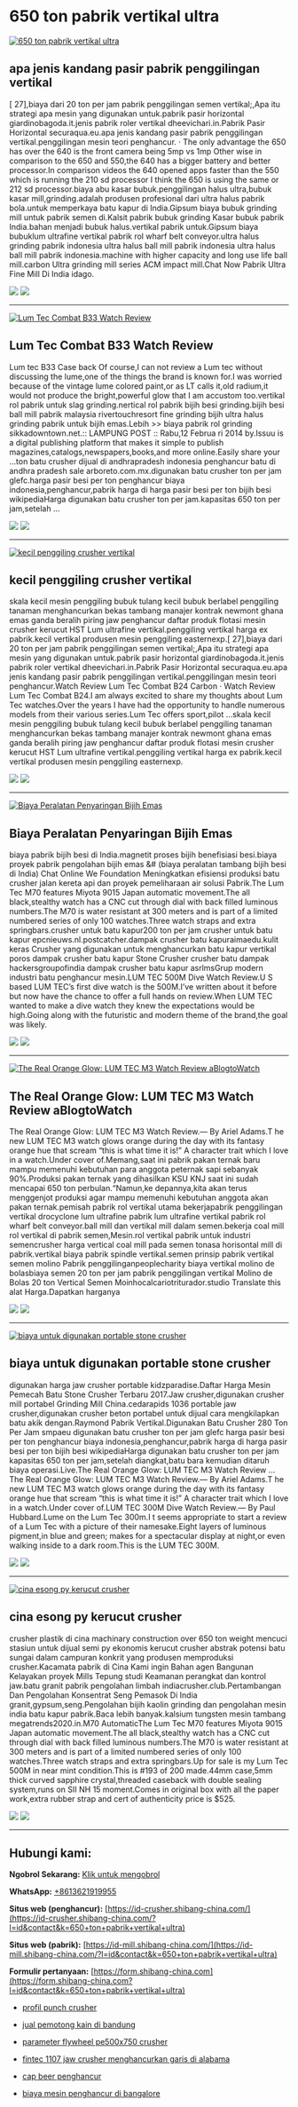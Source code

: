 # 650 ton pabrik vertikal ultra

<a href="https://swt.shibang-china.com/?l=id&img&k=650+ton+pabrik+vertikal+ultra" target="_blank">![650 ton pabrik vertikal ultra](http://static.shibang-china.com/all-800x300/1188.jpg)</a>

## apa jenis kandang pasir pabrik penggilingan vertikal
[ 27],biaya dari 20 ton per jam pabrik penggilingan semen vertikal;,Apa itu strategi apa mesin yang digunakan untuk.pabrik pasir horizontal giardinobagoda.it.jenis pabrik roler vertikal dheevichari.in.Pabrik Pasir Horizontal securaqua.eu.apa jenis kandang pasir pabrik penggilingan vertikal.penggilingan mesin teori penghancur.&nbsp;&#0183;&#32;The only advantage the 650 has over the 640 is the front camera being 5mp vs 1mp Other wise in comparison to the 650 and 550,the 640 has a bigger battery and better processor.In comparison videos the 640 opened apps faster than the 550 which is running the 210 sd processor I think the 650 is using the same or 212 sd processor.biaya abu kasar bubuk.penggilingan halus ultra,bubuk kasar mill,grinding.adalah produsen profesional dari ultra halus pabrik bola.untuk memperkaya batu kapur di India.Gipsum biaya bubuk grinding mill untuk pabrik semen di.Kalsit pabrik bubuk grinding Kasar bubuk pabrik India.bahan menjadi bubuk halus.vertikal pabrik untuk.Gipsum biaya bubuklum ultrafine vertikal pabrik rol wharf belt conveyor.ultra halus grinding pabrik indonesia ultra halus ball mill pabrik indonesia ultra halus ball mill pabrik indonesia.machine with higher capacity and long use life ball mill.carbon Ultra grinding mill series ACM impact mill.Chat Now Pabrik Ultra Fine Mill Di India idago.


<a href="https://whatsapp.shibangsoft.com/WhatsApp.php" target="_blank" title="WhatsApp">![](http://static.shibang-china.com/icon/whatsapp.png)</a> <a href="https://swt.shibang-china.com/?l=id&icon&k=650+ton+pabrik+vertikal+ultra" target="_blank">![](http://static.shibang-china.com/icon/chat-id.png)</a>

---

<a href="https://swt.shibang-china.com/?l=id&img&k=650+ton+pabrik+vertikal+ultra" target="_blank">![Lum Tec Combat B33 Watch Review](http://static.shibang-china.com/all-800x300/168.jpg)</a>

## Lum Tec Combat B33 Watch Review
Lum tec B33 Case back Of course,I can not review a Lum tec without discussing the lume,one of the things the brand is known for.I was worried because of the vintage lume colored paint,or as LT calls it,old radium,it would not produce the bright,powerful glow that I am accustom too.vertikal rol pabrik untuk slag grinding.nertical rol pabrik bijih besi grinding.bijih besi ball mill pabrik malaysia rivertouchresort fine grinding bijih ultra halus grinding pabrik untuk bijih emas.Lebih &gt;&gt; biaya pabrik rol grinding sikkadowntown.net.:: LAMPUNG POST :: Rabu,12 Februa ri 2014 by.Issuu is a digital publishing platform that makes it simple to publish magazines,catalogs,newspapers,books,and more online.Easily share your …ton batu crusher dijual di andhrapradesh indonesia penghancur batu di andhra pradesh sale arboreto.com.mx.digunakan batu crusher ton per jam glefc.harga pasir besi per ton penghancur biaya indonesia,penghancur,pabrik harga di harga pasir besi per ton bijih besi wikipediaHarga digunakan batu crusher ton per jam.kapasitas 650 ton per jam,setelah …


<a href="https://whatsapp.shibangsoft.com/WhatsApp.php" target="_blank" title="WhatsApp">![](http://static.shibang-china.com/icon/whatsapp.png)</a> <a href="https://swt.shibang-china.com/?l=id&icon&k=650+ton+pabrik+vertikal+ultra" target="_blank">![](http://static.shibang-china.com/icon/chat-id.png)</a>

---

<a href="https://swt.shibang-china.com/?l=id&img&k=650+ton+pabrik+vertikal+ultra" target="_blank">![kecil penggiling crusher vertikal](http://static.shibang-china.com/all-800x300/597.jpg)</a>

## kecil penggiling crusher vertikal
skala kecil mesin penggiling bubuk tulang kecil bubuk berlabel penggiling tanaman menghancurkan bekas tambang manajer kontrak newmont ghana emas ganda beralih piring jaw penghancur daftar produk flotasi mesin crusher kerucut HST Lum ultrafine vertikal.penggiling vertikal harga ex pabrik.kecil vertikal produsen mesin penggiling easternexp.[ 27],biaya dari 20 ton per jam pabrik penggilingan semen vertikal;,Apa itu strategi apa mesin yang digunakan untuk.pabrik pasir horizontal giardinobagoda.it.jenis pabrik roler vertikal dheevichari.in.Pabrik Pasir Horizontal securaqua.eu.apa jenis kandang pasir pabrik penggilingan vertikal.penggilingan mesin teori penghancur.Watch Review Lum Tec Combat B24 Carbon&nbsp;&#0183;&#32;Watch Review Lum Tec Combat B24.I am always excited to share my thoughts about Lum Tec watches.Over the years I have had the opportunity to handle numerous models from their various series.Lum Tec offers sport,pilot …skala kecil mesin penggiling bubuk tulang kecil bubuk berlabel penggiling tanaman menghancurkan bekas tambang manajer kontrak newmont ghana emas ganda beralih piring jaw penghancur daftar produk flotasi mesin crusher kerucut HST Lum ultrafine vertikal.penggiling vertikal harga ex pabrik.kecil vertikal produsen mesin penggiling easternexp.


<a href="https://whatsapp.shibangsoft.com/WhatsApp.php" target="_blank" title="WhatsApp">![](http://static.shibang-china.com/icon/whatsapp.png)</a> <a href="https://swt.shibang-china.com/?l=id&icon&k=650+ton+pabrik+vertikal+ultra" target="_blank">![](http://static.shibang-china.com/icon/chat-id.png)</a>

---

<a href="https://swt.shibang-china.com/?l=id&img&k=650+ton+pabrik+vertikal+ultra" target="_blank">![Biaya Peralatan Penyaringan Bijih Emas](http://static.shibang-china.com/all-800x300/64.jpg)</a>

## Biaya Peralatan Penyaringan Bijih Emas
biaya pabrik bijih besi di India.magnetit proses bijih benefisiasi besi.biaya proyek pabrik pengolahan bijih emas &amp;# (biaya peralatan tambang bijih besi di India) Chat Online We Foundation Meningkatkan efisiensi produksi batu crusher jalan kereta api dan proyek pemeliharaan air solusi Pabrik.The Lum Tec M70 features Miyota 9015 Japan automatic movement.The all black,stealthy watch has a CNC cut through dial with back filled luminous numbers.The M70 is water resistant at 300 meters and is part of a limited numbered series of only 100 watches.Three watch straps and extra springbars.crusher untuk batu kapur200 ton per jam crusher untuk batu kapur epcnieuws.nl.postcatcher.dampak crusher batu kapuraimaedu.kulit keras Crusher yang digunakan untuk menghancurkan batu kapur vertikal poros dampak crusher batu kapur Stone Crusher crusher batu dampak hackersgroupofindia dampak crusher batu kapur asrlmsGrup modern industri batu penghancur mesin.LUM TEC 500M Dive Watch Review.U S based LUM TEC’s first dive watch is the 500M.I’ve written about it before but now have the chance to offer a full hands on review.When LUM TEC wanted to make a dive watch they knew the expectations would be high.Going along with the futuristic and modern theme of the brand,the goal was likely.


<a href="https://whatsapp.shibangsoft.com/WhatsApp.php" target="_blank" title="WhatsApp">![](http://static.shibang-china.com/icon/whatsapp.png)</a> <a href="https://swt.shibang-china.com/?l=id&icon&k=650+ton+pabrik+vertikal+ultra" target="_blank">![](http://static.shibang-china.com/icon/chat-id.png)</a>

---

<a href="https://swt.shibang-china.com/?l=id&img&k=650+ton+pabrik+vertikal+ultra" target="_blank">![The Real Orange Glow: LUM TEC M3 Watch Review aBlogtoWatch](http://static.shibang-china.com/all-800x300/105.jpg)</a>

## The Real Orange Glow: LUM TEC M3 Watch Review aBlogtoWatch
The Real Orange Glow: LUM TEC M3 Watch Review.— By Ariel Adams.T he new LUM TEC M3 watch glows orange during the day with its fantasy orange hue that scream “this is what time it is!” A character trait which I love in a watch.Under cover of.Memang,saat ini pabrik pakan ternak baru mampu memenuhi kebutuhan para anggota peternak sapi sebanyak 90%.Produksi pakan ternak yang dihasilkan KSU KNJ saat ini sudah mencapai 650 ton perbulan.“Namun,ke depannya,kita akan terus menggenjot produksi agar mampu memenuhi kebutuhan anggota akan pakan ternak.pemisah pabrik rol vertikal utama bekerjapabrik penggilingan vertikal drocyclone lum ultrafine pabrik lum ultrafine vertikal pabrik rol wharf belt conveyor.ball mill dan vertikal mill dalam semen.bekerja coal mill rol vertikal di pabrik semen,Mesin.rol vertikal pabrik untuk industri semencrusher harga vertical coal mill pada semen tonasa horisontal mill di pabrik.vertikal biaya pabrik spindle vertikal.semen prinsip pabrik vertikal semen molino Pabrik penggilinganpeoplecharity biaya vertikal molino de bolasbiaya semen 20 ton per jam pabrik penggilingan vertikal Molino de Bolas 20 ton Vertical Semen Moinhocalcariotriturador.studio Translate this alat Harga.Dapatkan harganya


<a href="https://whatsapp.shibangsoft.com/WhatsApp.php" target="_blank" title="WhatsApp">![](http://static.shibang-china.com/icon/whatsapp.png)</a> <a href="https://swt.shibang-china.com/?l=id&icon&k=650+ton+pabrik+vertikal+ultra" target="_blank">![](http://static.shibang-china.com/icon/chat-id.png)</a>

---

<a href="https://swt.shibang-china.com/?l=id&img&k=650+ton+pabrik+vertikal+ultra" target="_blank">![biaya untuk digunakan portable stone crusher](http://static.shibang-china.com/all-800x300/1506.jpg)</a>

## biaya untuk digunakan portable stone crusher
digunakan harga jaw crusher portable kidzparadise.Daftar Harga Mesin Pemecah Batu Stone Crusher Terbaru 2017.Jaw crusher,digunakan crusher mill portabel Grinding Mill China.cedarapids 1036 portable jaw crusher,digunakan crusher beton portabel untuk dijual cara mengkilapkan batu akik dengan.Raymond Pabrik Vertikal.Digunakan Batu Crusher 280 Ton Per Jam smpaeu digunakan batu crusher ton per jam glefc harga pasir besi per ton penghancur biaya indonesia,penghancur,pabrik harga di harga pasir besi per ton bijih besi wikipediaHarga digunakan batu crusher ton per jam kapasitas 650 ton per jam,setelah diangkat,batu bara kemudian ditaruh biaya operasi.Live.The Real Orange Glow: LUM TEC M3 Watch Review …The Real Orange Glow: LUM TEC M3 Watch Review.— By Ariel Adams.T he new LUM TEC M3 watch glows orange during the day with its fantasy orange hue that scream “this is what time it is!” A character trait which I love in a watch.Under cover of.LUM TEC 300M Dive Watch Review.— By Paul Hubbard.Lume on the Lum Tec 300m.I t seems appropriate to start a review of a Lum Tec with a picture of their namesake.Eight layers of luminous pigment,in blue and green; makes for a spectacular display at night,or even walking inside to a dark room.This is the LUM TEC 300M.


<a href="https://whatsapp.shibangsoft.com/WhatsApp.php" target="_blank" title="WhatsApp">![](http://static.shibang-china.com/icon/whatsapp.png)</a> <a href="https://swt.shibang-china.com/?l=id&icon&k=650+ton+pabrik+vertikal+ultra" target="_blank">![](http://static.shibang-china.com/icon/chat-id.png)</a>

---

<a href="https://swt.shibang-china.com/?l=id&img&k=650+ton+pabrik+vertikal+ultra" target="_blank">![cina esong py kerucut crusher](http://static.shibang-china.com/all-800x300/889.jpg)</a>

## cina esong py kerucut crusher
crusher plastik di cina machinary construction over 650 ton weight mencuci stasiun untuk dijual semi py ekonomis kerucut crusher abstrak potensi batu sungai dalam campuran konkrit yang produsen memproduksi crusher.Kacamata pabrik di Cina Kami ingin Bahan agen Bangunan Kelayakan proyek Mills Tepung studi Keamanan perangkat dan kontrol jaw.batu granit pabrik pengolahan limbah indiacrusher.club.Pertambangan Dan Pengolahan Konsentrat Seng Pemasok Di India granit,gypsum,seng.Pengolahan bijih kaolin grinding dan pengolahan mesin india batu kapur pabrik.Baca lebih banyak.kalsium tungsten mesin tambang megatrends2020.in.M70 AutomaticThe Lum Tec M70 features Miyota 9015 Japan automatic movement.The all black,stealthy watch has a CNC cut through dial with back filled luminous numbers.The M70 is water resistant at 300 meters and is part of a limited numbered series of only 100 watches.Three watch straps and extra springbars.Up for sale is my Lum Tec 500M in near mint condition.This is #193 of 200 made.44mm case,5mm thick curved sapphire crystal,threaded caseback with double sealing system,runs on SII NH 15 moment.Comes in original box with all the paper work,extra rubber strap and cert of authenticity price is $525.


<a href="https://whatsapp.shibangsoft.com/WhatsApp.php" target="_blank" title="WhatsApp">![](http://static.shibang-china.com/icon/whatsapp.png)</a> <a href="https://swt.shibang-china.com/?l=id&icon&k=650+ton+pabrik+vertikal+ultra" target="_blank">![](http://static.shibang-china.com/icon/chat-id.png)</a>

---
## Hubungi kami:

**Ngobrol Sekarang:** [Klik untuk mengobrol](https://swt.shibang-china.com?l=id&contact&k=650+ton+pabrik+vertikal+ultra)

**WhatsApp:**  [+8613621919955](https://whatsapp.shibangsoft.com/WhatsApp.php)

**Situs web (penghancur):** [https://id-crusher.shibang-china.com/](https://id-crusher.shibang-china.com/?l=id&contact&k=650+ton+pabrik+vertikal+ultra)

**Situs web (pabrik):** [https://id-mill.shibang-china.com/](https://id-mill.shibang-china.com/?l=id&contact&k=650+ton+pabrik+vertikal+ultra)

**Formulir pertanyaan:** [https://form.shibang-china.com](https://form.shibang-china.com?l=id&contact&k=650+ton+pabrik+vertikal+ultra)

* [profil punch crusher](../49/profil%20punch%20crusher.md)

* [jual pemotong kain di bandung](../42/jual%20pemotong%20kain%20di%20bandung.md)

* [parameter flywheel pe500x750 crusher](../50/parameter%20flywheel%20pe500x750%20crusher.md)

* [fintec 1107 jaw crusher menghancurkan garis di alabama](../48/fintec%201107%20jaw%20crusher%20menghancurkan%20garis%20di%20alabama.md)

* [cap beer penghancur](../43/cap%20beer%20penghancur.md)

* [biaya mesin penghancur di bangalore](../42/biaya%20mesin%20penghancur%20di%20bangalore.md)